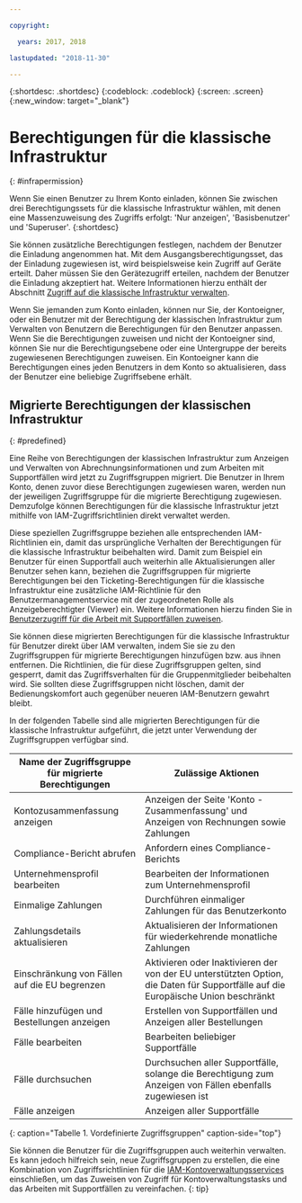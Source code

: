 ```yaml
---

copyright:

  years: 2017, 2018

lastupdated: "2018-11-30"

---
```


{:shortdesc: .shortdesc}
{:codeblock: .codeblock}
{:screen: .screen}
{:new_window: target="_blank"}

# Berechtigungen für die klassische Infrastruktur
{: #infrapermission}

Wenn Sie einen Benutzer zu Ihrem Konto einladen, können Sie zwischen drei Berechtigungssets für die klassische Infrastruktur wählen, mit denen eine Massenzuweisung des Zugriffs erfolgt: 'Nur anzeigen', 'Basisbenutzer' und 'Superuser'.
{:shortdesc}

Sie können zusätzliche Berechtigungen festlegen, nachdem der Benutzer die Einladung angenommen hat. Mit dem Ausgangsberechtigungsset, das der Einladung zugewiesen ist, wird beispielsweise kein Zugriff auf Geräte erteilt. Daher müssen Sie den Gerätezugriff erteilen, nachdem der Benutzer die Einladung akzeptiert hat. Weitere Informationen hierzu enthält der Abschnitt [Zugriff auf die klassische Infrastruktur verwalten](/docs/iam/mnginfra.html#mngclassicinfra).

Wenn Sie jemanden zum Konto einladen, können nur Sie, der Kontoeigner, oder ein Benutzer mit der Berechtigung der klassischen Infrastruktur zum Verwalten von Benutzern die Berechtigungen für den Benutzer anpassen. Wenn Sie die Berechtigungen zuweisen und nicht der Kontoeigner sind, können Sie nur die Berechtigungsebene oder eine Untergruppe der bereits zugewiesenen Berechtigungen zuweisen. Ein Kontoeigner kann die Berechtigungen eines jeden Benutzers in dem Konto so aktualisieren, dass der Benutzer eine beliebige Zugriffsebene erhält.


## Migrierte Berechtigungen der klassischen Infrastruktur
{: #predefined}

Eine Reihe von Berechtigungen der klassischen Infrastruktur zum Anzeigen und Verwalten von Abrechnungsinformationen und zum Arbeiten mit Supportfällen wird jetzt zu Zugriffsgruppen migriert. Die Benutzer in Ihrem Konto, denen zuvor diese Berechtigungen zugewiesen waren, werden nun der jeweiligen Zugriffsgruppe für die migrierte Berechtigung zugewiesen. Demzufolge können Berechtigungen für die klassische Infrastruktur jetzt mithilfe von IAM-Zugriffsrichtlinien direkt verwaltet werden.

Diese speziellen Zugriffsgruppe beziehen alle entsprechenden IAM-Richtlinien ein, damit das ursprüngliche Verhalten der Berechtigungen für die klassische Infrastruktur beibehalten wird. Damit zum Beispiel ein Benutzer für einen Supportfall auch weiterhin alle Aktualisierungen aller Benutzer sehen kann, beziehen die Zugriffsgruppen für migrierte Berechtigungen bei den Ticketing-Berechtigungen für die klassische Infrastruktur eine zusätzliche IAM-Richtlinie für den Benutzermanagementservice mit der zugeordneten Rolle als Anzeigeberechtigter (Viewer) ein. Weitere Informationen hierzu finden Sie in [Benutzerzugriff für die Arbeit mit Supportfällen zuweisen](/docs/get-support/support_access.html#access).

Sie können diese migrierten Berechtigungen für die klassische Infrastruktur für Benutzer direkt über IAM verwalten, indem Sie sie zu den Zugriffsgruppen für migrierte Berechtigungen hinzufügen bzw. aus ihnen entfernen. Die Richtlinien, die für diese Zugriffsgruppen gelten, sind gesperrt, damit das Zugriffsverhalten für die Gruppenmitglieder beibehalten wird. Sie sollten diese Zugriffsgruppen nicht löschen, damit der Bedienungskomfort auch gegenüber neueren IAM-Benutzern gewahrt bleibt.

In der folgenden Tabelle sind alle migrierten Berechtigungen für die klassische Infrastruktur aufgeführt, die jetzt unter Verwendung der Zugriffsgruppen verfügbar sind.

| Name der Zugriffsgruppe für migrierte Berechtigungen | Zulässige Aktionen |
|----------|---------|
| Kontozusammenfassung anzeigen | Anzeigen der Seite 'Konto - Zusammenfassung' und Anzeigen von Rechnungen sowie Zahlungen |
| Compliance-Bericht abrufen | Anfordern eines Compliance-Berichts |
| Unternehmensprofil bearbeiten | Bearbeiten der Informationen zum Unternehmensprofil |
| Einmalige Zahlungen | Durchführen einmaliger Zahlungen für das Benutzerkonto |
| Zahlungsdetails aktualisieren | Aktualisieren der Informationen für wiederkehrende monatliche Zahlungen |
| Einschränkung von Fällen auf die EU begrenzen | Aktivieren oder Inaktivieren der von der EU unterstützten Option, die Daten für Supportfälle auf die Europäische Union beschränkt |
| Fälle hinzufügen und Bestellungen anzeigen | Erstellen von Supportfällen und Anzeigen aller Bestellungen |
| Fälle bearbeiten | Bearbeiten beliebiger Supportfälle |
| Fälle durchsuchen | Durchsuchen aller Supportfälle, solange die Berechtigung zum Anzeigen von Fällen ebenfalls zugewiesen ist |
| Fälle anzeigen | Anzeigen aller Supportfälle |
{: caption="Tabelle 1. Vordefinierte Zugriffsgruppen" caption-side="top"}

Sie können die Benutzer für die Zugriffsgruppen auch weiterhin verwalten. Es kann jedoch hilfreich sein, neue Zugriffsgruppen zu erstellen, die eine Kombination von Zugriffsrichtlinien für die [IAM-Kontoverwaltungsservices](/docs/iam/users_roles.html#platformrolestable2) einschließen, um das Zuweisen von Zugriff für Kontoverwaltungstasks und das Arbeiten mit Supportfällen zu vereinfachen.
{: tip}
